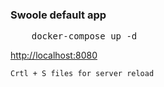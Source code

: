 <h3>Swoole default app</h3>

<pre>
    docker-compose up -d
</pre>

<a href="http://localhost:8080"> http://localhost:8080 </a>

<code>Crtl + S files for server reload</code>